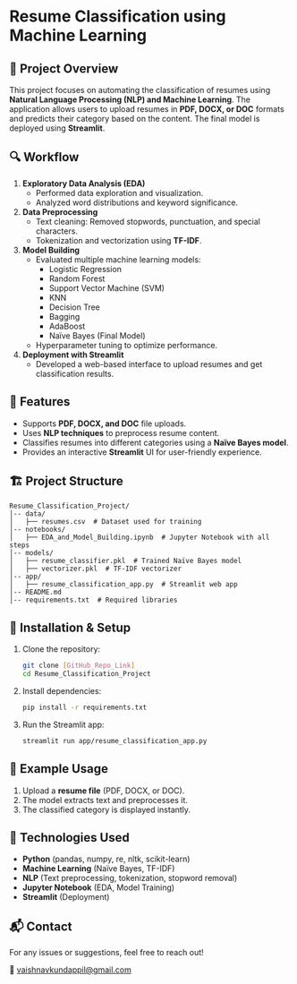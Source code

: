 # Resume Classification using Machine Learning

## 📌 Project Overview
This project focuses on automating the classification of resumes using **Natural Language Processing (NLP) and Machine Learning**. The application allows users to upload resumes in **PDF, DOCX, or DOC** formats and predicts their category based on the content. The final model is deployed using **Streamlit**.

## 🔍 Workflow
1. **Exploratory Data Analysis (EDA)**
   - Performed data exploration and visualization.
   - Analyzed word distributions and keyword significance.
2. **Data Preprocessing**
   - Text cleaning: Removed stopwords, punctuation, and special characters.
   - Tokenization and vectorization using **TF-IDF**.
3. **Model Building**
   - Evaluated multiple machine learning models:
     - Logistic Regression
     - Random Forest
     - Support Vector Machine (SVM)
     - KNN
     - Decision Tree
     - Bagging
     - AdaBoost
     - Naïve Bayes (Final Model)
   - Hyperparameter tuning to optimize performance.
4. **Deployment with Streamlit**
   - Developed a web-based interface to upload resumes and get classification results.

## 🚀 Features
- Supports **PDF, DOCX, and DOC** file uploads.
- Uses **NLP techniques** to preprocess resume content.
- Classifies resumes into different categories using a **Naïve Bayes model**.
- Provides an interactive **Streamlit** UI for user-friendly experience.

## 🏗️ Project Structure
```
Resume_Classification_Project/
│-- data/
│   ├── resumes.csv  # Dataset used for training
│-- notebooks/
│   ├── EDA_and_Model_Building.ipynb  # Jupyter Notebook with all steps
│-- models/
│   ├── resume_classifier.pkl  # Trained Naïve Bayes model
│   ├── vectorizer.pkl  # TF-IDF vectorizer
│-- app/
│   ├── resume_classification_app.py  # Streamlit web app
│-- README.md
│-- requirements.txt  # Required libraries
```

## 🔧 Installation & Setup
1. Clone the repository:
   ```sh
   git clone [GitHub_Repo_Link]
   cd Resume_Classification_Project
   ```
2. Install dependencies:
   ```sh
   pip install -r requirements.txt
   ```
3. Run the Streamlit app:
   ```sh
   streamlit run app/resume_classification_app.py
   ```

## 📜 Example Usage
1. Upload a **resume file** (PDF, DOCX, or DOC).
2. The model extracts text and preprocesses it.
3. The classified category is displayed instantly.

## 📌 Technologies Used
- **Python** (pandas, numpy, re, nltk, scikit-learn)
- **Machine Learning** (Naïve Bayes, TF-IDF)
- **NLP** (Text preprocessing, tokenization, stopword removal)
- **Jupyter Notebook** (EDA, Model Training)
- **Streamlit** (Deployment)

## 📬 Contact
For any issues or suggestions, feel free to reach out!

📧 vaishnavkundappil@gmail.com

